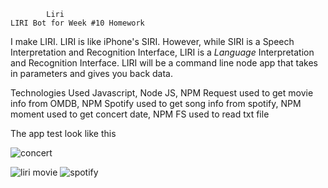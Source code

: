 
     
     
            Liri
    LIRI Bot for Week #10 Homework


 I  make LIRI. LIRI is like iPhone's SIRI. However, while SIRI is a Speech Interpretation and Recognition Interface, LIRI is a _Language_ Interpretation and Recognition Interface. LIRI will be a command line node app that takes in parameters and gives you back data.

Technologies Used
Javascript,
Node JS,
NPM Request used to get movie info from OMDB,
NPM Spotify used to get song info from spotify,
NPM moment used to get concert date,
NPM FS used to read txt file


The app test  look like this



![concert](https://user-images.githubusercontent.com/39536292/55809573-27cefb00-5ab4-11e9-9d7f-79f8a14aefc4.GIF)

![liri movie](https://user-images.githubusercontent.com/39536292/55809575-27cefb00-5ab4-11e9-8345-322cc0317783.GIF)
![spotify](https://user-images.githubusercontent.com/39536292/55809576-27cefb00-5ab4-11e9-9a31-0fb68240df40.GIF)

